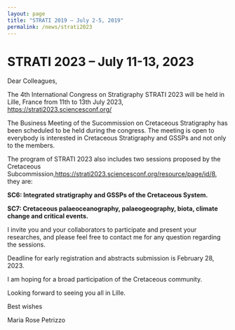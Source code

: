 ```yaml
---
layout: page
title: "STRATI 2019 – July 2-5, 2019"
permalink: /news/strati2023
---
```

# STRATI 2023 – July 11-13, 2023

Dear Colleagues,

The 4th International Congress on Stratigraphy STRATI 2023 will be held in Lille, France from 11th to 13th July 2023, <https://strati2023.sciencesconf.org/>

The Business Meeting of the Sucommission on Cretaceous Stratigraphy has been scheduled to be held during the congress. The meeting is open to everybody is interested in Cretaceous Stratigraphy and GSSPs and not only to the members.

The program of STRATI 2023 also includes two sessions proposed by the Cretaceous Subcommission,<https://strati2023.sciencesconf.org/resource/page/id/8>, they are:

<strong>SC6: Integrated stratigraphy and GSSPs of the Cretaceous System.</strong>

<strong>SC7: Cretaceous palaeoceanography, palaeogeography, biota, climate change and critical events.</strong>

I invite you and your collaborators to participate and present your researches, and please feel free to contact me for any question regarding the sessions.

Deadline for early registration and abstracts submission is February 28, 2023.

I am hoping for a broad participation of the Cretaceous community.

Looking forward to seeing you all in Lille.

Best wishes

Maria Rose Petrizzo
